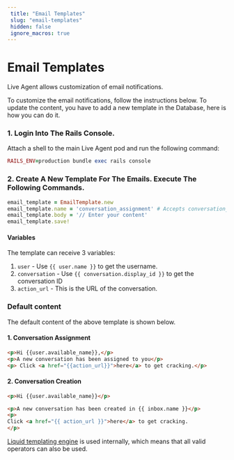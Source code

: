 ```yaml
---
 title: "Email Templates" 
 slug: "email-templates" 
 hidden: false 
 ignore_macros: true
---
```


# Email Templates

Live Agent allows customization of email notifications.

To customize the email notifications, follow the instructions below. To update the content, you have to add a new template in the Database, here is how you can do it.

### 1. Login Into The Rails Console.

Attach a shell to the main Live Agent pod and run the following command:

```rb
RAILS_ENV=production bundle exec rails console
```

### 2. Create A New Template For The Emails. Execute The Following Commands.

```rb
email_template = EmailTemplate.new
email_template.name = 'conversation_assignment' # Accepts conversation_assignment, conversation_creation
email_template.body = '// Enter your content'
email_template.save!
```

#### Variables

The template can receive 3 variables:

1. `user` - Use `{{ user.name }}` to get the username.
2. `conversation` - Use `{{ conversation.display_id }}` to get the conversation ID
3. `action_url` - This is the URL of the conversation.

### Default content

The default content of the above template is shown below.

#### 1. Conversation Assignment

```html
<p>Hi {{user.available_name}},</p>
<p>A new conversation has been assigned to you</p>
<p> Click <a href="{{action_url}}">here</a> to get cracking.</p>
```

#### 2. Conversation Creation

```html
<p>Hi {{user.available_name}}</p>

<p>A new conversation has been created in {{ inbox.name }}</p>
<p>
Click <a href="{{ action_url }}">here</a> to get cracking.
</p>
```

[Liquid templating engine](https://shopify.github.io/liquid/) is used internally, which means that all valid operators can also be used.